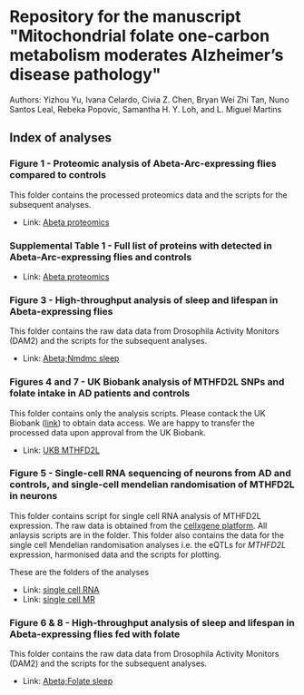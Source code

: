 # Repository for the manuscript "Mitochondrial folate one-carbon metabolism moderates Alzheimer’s disease pathology"

Authors: Yizhou Yu, Ivana Celardo, Civia Z. Chen, Bryan Wei Zhi Tan, Nuno Santos Leal, Rebeka Popovic, Samantha H. Y. Loh, and L. Miguel Martins


## Index of analyses

### Figure 1 - Proteomic analysis of Abeta-Arc-expressing flies compared to controls

This folder contains the processed proteomics data and the scripts for the subsequent analyses.

- Link: [Abeta proteomics](https://github.com/M1gus/AD-FA/tree/main/Figure_1_Abeta_proteomics)

### Supplemental Table 1 - Full list of proteins with detected in Abeta-Arc-expressing flies and controls

- Link: [Abeta proteomics](https://github.com/M1gus/AD-FA/blob/main/Figure_1_Abeta_proteomics/data/P239%20Ivana%20Celardo%20TMT%20experiment3.csv)


### Figure 3 - High-throughput analysis of sleep and lifespan in Abeta-expressing flies

This folder contains the raw data data from Drosophila Activity Monitors (DAM2) and the scripts for the subsequent analyses.

- Link: [Abeta;Nmdmc sleep](https://github.com/M1gus/AD-FA/tree/main/)

### Figures 4 and 7 - UK Biobank analysis of MTHFD2L SNPs and folate intake in AD patients and controls

This folder contains only the analysis scripts. Please contack the UK Biobank ([link](https://www.ukbiobank.ac.uk/)) to obtain data access. We are happy to transfer the processed data upon approval from the UK Biobank.

- Link: [UKB MTHFD2L](https://github.com/M1gus/AD-FA/blob/main/Figures_4n7_UKB/AD_FA_UKB.Rmd)

### Figure 5 - Single-cell RNA sequencing of neurons from AD and controls, and single-cell mendelian randomisation of MTHFD2L in neurons

This folder contains script for single cell RNA analysis of MTHFD2L expression. The raw data is obtained from the [cellxgene platform](https://cellxgene.cziscience.com/collections/b953c942-f5d8-434f-9da7-e726ba7c1481). All anlaysis scripts are in the folder. This folder also contains the data for the single cell Mendelian randomisation analyses i.e. the eQTLs for *MTHFD2L* expression, harmonised data and the scripts for plotting. 

These are the folders of the analyses
- Link: [single cell RNA](https://github.com/M1gus/AD-FA/tree/main/Figure_5_singleCell)
- Link: [single cell MR](https://github.com/M1gus/AD-FA/tree/main/Figure_5_singleCell)

### Figure 6 & 8 - High-throughput analysis of sleep and lifespan in Abeta-expressing flies fed with folate

This folder contains the raw data data from Drosophila Activity Monitors (DAM2) and the scripts for the subsequent analyses.

- Link: [Abeta;Folate sleep](https://github.com/M1gus/AD-FA/tree/main/)


